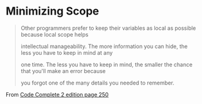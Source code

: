 # Minimizing Scope

> Other programmers prefer to keep their variables as local as possible because local scope helps
>
> intellectual manageability. The more information you can hide, the less you have to keep in mind at any
>
> one time. The less you have to keep in mind, the smaller the chance that you'll make an error because
>
> you forgot one of the many details you needed to remember.

From [Code Complete 2 edition page 250](https://books.google.com.au/books?id=LpVCAwAAQBAJ&lpg=PA250&ots=GHIqlcEhJO&dq=code%20complete%20Minimizing%20Scope&pg=PA250#v=onepage&q&f=true)

